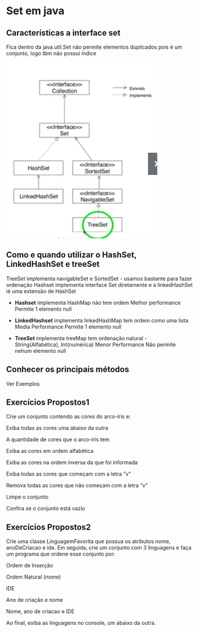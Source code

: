 # Set em java 
## Características a interface set

Fica dentro da java.util.Set
não permite elementos duplicados pois é um conjunto, logo tbm não possui índice

![img.png](img.png)

##  Como e quando utilizar o HashSet, LinkedHashSet e treeSet
TreeSet implementa navigableSet e SortedSet - usamos bastante para fazer ordenação
Hashset implementa interface Set diretamente e a linkedHashSet ié uma extensão de HashSet

- **Hashset**
implementa HashMap
não tem ordem
Melhor performance
Permite 1 elemento null

- **LinkedHashset**
implementa linkedHashMap
tem ordem como uma lista
Media Performance
Permite 1 elemento null

- **TreeSet**
implementa treeMap
tem ordenação natural - String(Alfabética), Int(numérica)
Menor Performance
Não permite nehum elemento null

## Conhecer os principais métodos
Ver Exemplos

## Exercícios Propostos1

Crie um conjunto contendo as cores do arco-íris e:

Exiba todas as cores uma abaixo da outra

A quantidade de cores que o arco-íris tem

Exiba as cores em ordem alfabética

Exiba as cores na ordem inversa da que foi informada

Exiba todas as cores que começam com a letra ”v”

Remova todas as cores que não começam com a letra “v”

Limpe o conjunto

Confira se o conjunto está vazio

## Exercícios Propostos2

Crie uma classe LinguagemFavorita que possua os atributos
nome, anoDeCriacao e ide. Em seguida, crie um conjunto com
3 linguagens e faça um programa que ordene esse conjunto
por:

Ordem de Inserção

Ordem Natural (nome)

IDE

Ano de criação e nome

Nome, ano de criacao e IDE

Ao final, exiba as linguagens no console, um abaixo da outra.